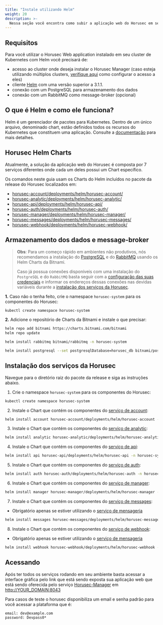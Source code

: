 ```yaml
---
title: "Instale utilizando Helm"
weight: 20
description: >-
  Nessa seção você encontra como subir a aplicação web do Horusec em seu cluster Kubernetes usando o Helm
---
```


## **Requisitos**

Para você utilizar o Horusec Web application instalado em seu cluster de Kubernetes com Helm você precisará de:

* acesso ao cluster onde deseja instalar o Horusec Manager (caso esteja utilizando múltiplos
  clusters, [verifique aqui](https://kubernetes.io/docs/tasks/access-application-cluster/configure-access-multiple-clusters/)
  como configurar o acesso a eles)
* cliente [Helm](https://helm.sh/docs/intro/install/) com uma versão superior a 3.1.1.
* conexão com um PostgreSQL para armazenamento dos dados
* conexão com um RabbitMQ como message-broker (opcional)

## **O que é Helm e como ele funciona?**

Helm é um gerenciador de pacotes para Kubernetes. Dentro de um único arquivo, denominado chart, estão definidos todos os
recursos do Kubernetes que constituem uma aplicação. Consulte a [documentação](https://helm.sh/docs/) para mais
detalhes.

## **Horusec Helm Charts**

Atualmente, a solução da aplicação web do Horusec é composta por 7 serviços diferentes onde cada um deles possui um Chart
específico.

Os comandos neste guia usam os Charts do Helm incluídos no pacote da release do Horusec localizados em:

* [horusec-account/deployments/helm/horusec-account/](https://github.com/ZupIT/horusec/tree/master/horusec-account/deployments/helm/horusec-account)
* [horusec-analytic/deployments/helm/horusec-analytic/](https://github.com/ZupIT/horusec/tree/master/horusec-analytic/deployments/helm/horusec-analytic)
* [horusec-api/deployments/helm/horusec-api/](https://github.com/ZupIT/horusec/tree/master/horusec-api/deployments/helm/horusec-api)
* [horusec-auth/deployments/helm/horusec-auth/](https://github.com/ZupIT/horusec/tree/master/horusec-auth/deployments/helm/horusec-auth)
* [horusec-manager/deployments/helm/horusec-manager/](https://github.com/ZupIT/horusec/tree/master/horusec-manager/deployments/helm/horusec-manager)
* [horusec-messages/deployments/helm/horusec-messages/](https://github.com/ZupIT/horusec/tree/master/horusec-messages/deployments/helm/horusec-messages)
* [horusec-webhook/deployments/helm/horusec-webhook/](https://github.com/ZupIT/horusec/tree/master/horusec-webhook/deployments/helm/horusec-webhook)

## **Armazenamento dos dados e message-broker**

> **Obs**: Para um começo rápido em ambientes não produtivos, nós recomendamos a instalação do [PostgreSQL](https://github.com/bitnami/charts/tree/master/bitnami/postgresql) e do [RabbitMQ](https://github.com/bitnami/charts/tree/master/bitnami/rabbitmq) usando os Helm Charts da Bitnami.
>
> Caso já possua conexões disponíveis com uma instalação do `PostgreSQL` e do `RabbitMQ` basta seguir com a [configuração das suas credenciais](#configuração-de-dados-sensíveis) e informar os endereços dessas conexões nas devidas variáveis durante a [instalação dos serviços da Horusec](#instalação-dos-serviços-da-horusec).

**1.** Caso não o tenha feito, crie o namespace `horusec-system` para os componentes do Horusec:

```bash
kubectl create namespace horusec-system
```

**2.** Adicione o repositório de Charts da Bitnami e instale o que precisar:

```bash
helm repo add bitnami https://charts.bitnami.com/bitnami
helm repo update

helm install rabbitmq bitnami/rabbitmq -n horusec-system

helm install postgresql --set postgresqlDatabase=horusec_db bitnami/postgresql -n horusec-system
```

## **Instalação dos serviços da Horusec**

Navegue para o diretório raiz do pacote da release e siga as instruções abaixo.

1. Crie o namespace `horusec-system` para os componentes do Horusec:
```bash
kubectl create namespace horusec-system
```

2. Instale o Chart que contém os componentes do [serviço de account](/docs/pt-br/web/services/account):
```bash
helm install account horusec-account/deployments/helm/horusec-account -n horusec-system
```

3. Instale o Chart que contém os componentes do [serviço de analytic](/docs/pt-br/web/services/analytic):
```bash
helm install analytic horusec-analytic/deployments/helm/horusec-analytic -n horusec-system
```

4. Instale o Chart que contém os componentes do [serviço de api](/docs/pt-br/web/services/api):
```bash
helm install api horusec-api/deployments/helm/horusec-api -n horusec-system
```

5. Instale o Chart que contém os componentes do [serviço de auth](/docs/pt-br/web/services/auth):
```bash
helm install auth horusec-auth/deployments/helm/horusec-auth -n horusec-system
```

6. Instale o Chart que contém os componentes do [serviço de manager](/docs/pt-br/web/services/manager):
```bash
helm install manager horusec-manager/deployments/helm/horusec-manager -n horusec-system
```

7. Instale o Chart que contém os componentes do [serviço de messages](/docs/pt-br/web/services/messages):
  - Obrigatório apenas se estiver utilizando o [serviço de mensageria](/docs/pt-br/tutorials/how-to-enable-disable-messaging-service)
```bash
helm install messages horusec-messages/deployments/helm/horusec-messages -n horusec-system
```

8. Instale o Chart que contém os componentes do [serviço de webhook](/docs/pt-br/web/services/webhook):
  - Obrigatório apenas se estiver utilizando o [serviço de mensageria](/docs/pt-br/tutorials/how-to-enable-disable-messaging-service)
```bash
helm install webhook horusec-webhook/deployments/helm/horusec-webhook -n horusec-system
```

## **Acessando**
Após ter todos os serviços rodando em seu ambiente basta acessar a interface gráfica pelo link que está sendo exposta sua aplicação web que está sendo oferecida pelo serviço [Horusec-Manager](/docs/pt-br/web/services/manager) em [http://YOUR_DOMAIN:8043](http://YOUR_DOMAIN:8043)

Para casos de teste o horusec disponibiliza um email e senha padrão para você acessar a plataforma que é:
```text
email: dev@example.com
password: Devpass0*
```